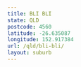 ```yaml
---
title: BLI BLI
state: QLD
postcode: 4560
latitude: -26.635087
longitude: 152.917384
url: /qld/bli-bli/
layout: suburb
---
```


